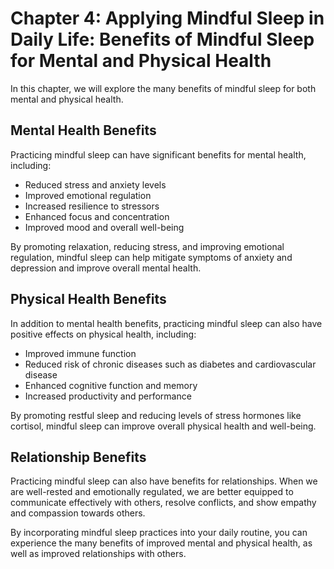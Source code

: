 Chapter 4: Applying Mindful Sleep in Daily Life: Benefits of Mindful Sleep for Mental and Physical Health
=========================================================================================================

In this chapter, we will explore the many benefits of mindful sleep for both mental and physical health.

Mental Health Benefits
----------------------

Practicing mindful sleep can have significant benefits for mental health, including:

* Reduced stress and anxiety levels
* Improved emotional regulation
* Increased resilience to stressors
* Enhanced focus and concentration
* Improved mood and overall well-being

By promoting relaxation, reducing stress, and improving emotional regulation, mindful sleep can help mitigate symptoms of anxiety and depression and improve overall mental health.

Physical Health Benefits
------------------------

In addition to mental health benefits, practicing mindful sleep can also have positive effects on physical health, including:

* Improved immune function
* Reduced risk of chronic diseases such as diabetes and cardiovascular disease
* Enhanced cognitive function and memory
* Increased productivity and performance

By promoting restful sleep and reducing levels of stress hormones like cortisol, mindful sleep can improve overall physical health and well-being.

Relationship Benefits
---------------------

Practicing mindful sleep can also have benefits for relationships. When we are well-rested and emotionally regulated, we are better equipped to communicate effectively with others, resolve conflicts, and show empathy and compassion towards others.

By incorporating mindful sleep practices into your daily routine, you can experience the many benefits of improved mental and physical health, as well as improved relationships with others.
